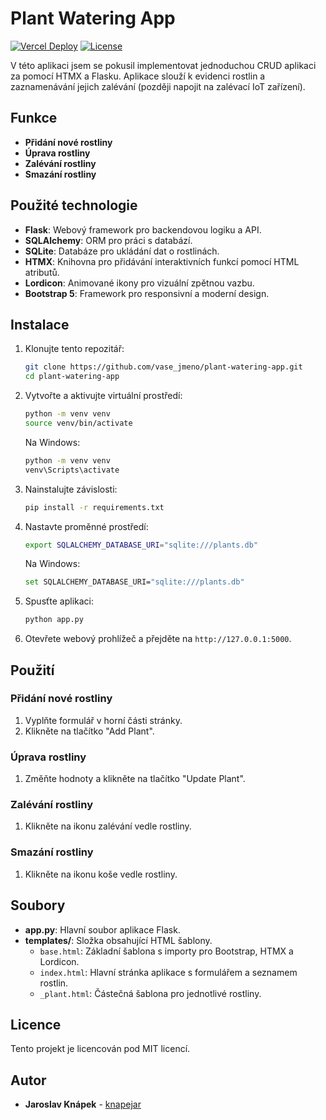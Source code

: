 # Plant Watering App

[![Vercel Deploy](https://deploy-badge.vercel.app/vercel/plant-watering-htmx?style=for-the-badge)](https://plant-watering-htmx.vercel.app/) [![License](https://img.shields.io/badge/license-MIT-blue?style=for-the-badge)](https://github.com/knapejar/plant-watering-htmx/blob/main/LICENSE.md)

V této aplikaci jsem se pokusil implementovat jednoduchou CRUD aplikaci za pomocí HTMX a Flasku. Aplikace slouží k evidenci rostlin a zaznamenávání jejich zalévání (později napojit na zalévací IoT zařízení).

## Funkce

- **Přidání nové rostliny**
- **Úprava rostliny**
- **Zalévání rostliny**
- **Smazání rostliny**

## Použité technologie

- **Flask**: Webový framework pro backendovou logiku a API.
- **SQLAlchemy**: ORM pro práci s databází.
- **SQLite**: Databáze pro ukládání dat o rostlinách.
- **HTMX**: Knihovna pro přidávání interaktivních funkcí pomocí HTML atributů.
- **Lordicon**: Animované ikony pro vizuální zpětnou vazbu.
- **Bootstrap 5**: Framework pro responsivní a moderní design.

## Instalace

1. Klonujte tento repozitář:
    ```bash
    git clone https://github.com/vase_jmeno/plant-watering-app.git
    cd plant-watering-app
    ```

2. Vytvořte a aktivujte virtuální prostředí:
    ```bash
    python -m venv venv
    source venv/bin/activate
    ```
    Na Windows:
    ```bash
    python -m venv venv
    venv\Scripts\activate
    ```

3. Nainstalujte závislosti:
    ```bash
    pip install -r requirements.txt
    ```

4. Nastavte proměnné prostředí:
    ```bash
    export SQLALCHEMY_DATABASE_URI="sqlite:///plants.db"
    ```
    Na Windows:
    ```bash
    set SQLALCHEMY_DATABASE_URI="sqlite:///plants.db"
    ```

5. Spusťte aplikaci:
    ```bash
    python app.py
    ```

5. Otevřete webový prohlížeč a přejděte na `http://127.0.0.1:5000`.

## Použití

### Přidání nové rostliny
1. Vyplňte formulář v horní části stránky.
2. Klikněte na tlačítko "Add Plant".

### Úprava rostliny
1. Změňte hodnoty a klikněte na tlačítko "Update Plant".

### Zalévání rostliny
1. Klikněte na ikonu zalévání vedle rostliny.

### Smazání rostliny
1. Klikněte na ikonu koše vedle rostliny.

## Soubory

- **app.py**: Hlavní soubor aplikace Flask.
- **templates/**: Složka obsahující HTML šablony.
  - `base.html`: Základní šablona s importy pro Bootstrap, HTMX a Lordicon.
  - `index.html`: Hlavní stránka aplikace s formulářem a seznamem rostlin.
  - `_plant.html`: Částečná šablona pro jednotlivé rostliny.

## Licence

Tento projekt je licencován pod MIT licencí.

## Autor

- **Jaroslav Knápek** - [knapejar](https://github.com/knapejar)

